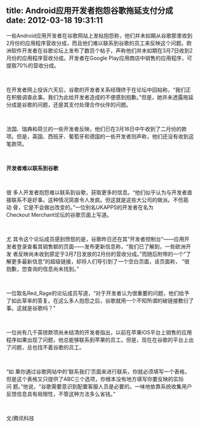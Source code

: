 title: Android应用开发者抱怨谷歌拖延支付分成
date: 2012-03-18 19:31:11
---

<p>
	一些Android应用开发者在谷歌网站上发帖抱怨称，他们并未如期从谷歌那里收到2月份的应用程序营收分成，而且他们难以联系到谷歌的员工来反映这个问题。欧洲软件开发者在谷歌论坛上发布了数百个帖子，声称他们并未如期在3月7日收到2月份的应用程序营收分成。开发者在Google&nbsp;Play应用商店中销售的应用程序，可提取70%的营收分成。
</p>
<p>
	<br />
</p>
<p>
	在开发者网上投诉六天后，谷歌的开发者关系经理终于在论坛中回帖称，“我们正在积极调查此事。我们为此给开发者造成的不便感到抱歉。”但是，她并未透露拖延分成是谷歌的问题，还是其支付处理合作伙伴的问题。
</p>
<p>
	<br />
</p>
<p>
	法国、瑞典和荷兰的一些开发者反映，他们已在3月16日中午收到了二月份的款项。但是，英国、西班牙、葡萄牙和德国的一些开发者则声称，他们还没有收到这笔款项。
</p>
<p>
	<br />
</p>
<p>
	<strong>开发者难以联系到谷歌</strong>
</p>
<p>
	<br />
</p>
<p>
	很&nbsp;多人开发者抱怨难以联系到谷歌，获取更多的信息。“他们似乎认为与开发者直接联系不是好事。这种情况简直令人发疯。但这就是这些大公司的做派。不伤筋动&nbsp;骨，它是不会做出改变的。”一位别名UKAPPS的开发者在名为Checkout&nbsp;Merchant论坛的谷歌页面上写道。
</p>
<p>
	<br />
</p>
<p>
	尤&nbsp;其令这个论坛成员感到愤怒的是，谷歌昨日还在其“开发者控制台”——应用开发者登录查看其销售额的页面——发布更新信息称，“我们已了解到，一些欧洲开发&nbsp;者反映尚未收到原定于3月7日发放的2月份的营收分成。”而随后附带的一个“了解更多最新信息”的超级链接，却将人们导引到了一个空白页面，该页面称，&nbsp;“很抱歉，您查询的信息尚未找到。”
</p>
<p>
	<br />
</p>
<p>
	一位取名Red_Rage的论坛成员写道，“对于开发者认为很重要的问题，他们给予了如此草率的答复。在这么多人抱怨之后，谷歌就用一个不知所谓的破链接敷衍了事。这就是谷歌吗？”
</p>
<p>
	<br />
</p>
<p>
	一位尚有几千英镑款项尚未结清的开发者指出，以前在苹果iOS平台上销售的应用程序如果出现了问题，他总能够联系到苹果的员工。但是，现在在谷歌的平台上出了问题，总也找不着谷歌的员工。
</p>
<p>
	<br />
</p>
<p>
	“如&nbsp;果你通过谷歌网站中的‘联系我们’页面来进行联系，你就必须填写一个表格，但是这个表格又只提供了ABC三个选项，你根本没有地方填写你要反映的实际问&nbsp;题。”他说，“谷歌需要意识到配置客服人员是必要的。一味地依靠系统收集用户反馈信息具有局限性，不管这种方法多么省钱。”
</p>
<p>
	<br />
</p>
<p>
	文/腾讯科技
</p>